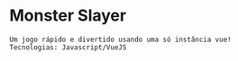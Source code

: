 # Monster Slayer
```
Um jogo rápido e divertido usando uma só instância vue!
Tecnologias: Javascript/VueJS
```
